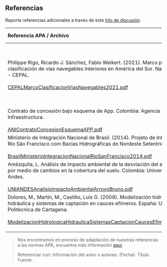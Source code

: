 ## Referencias

Reporta referencias adicionales a través de este [hilo de discusión](https://github.com/rcfdtools/R.HydroTools/discussions/27).

| Referencia APA / Archivo                                                                                                                                                                                                                                                                                                                                                                                  | Archivo | Notas                                                      | Referenciado por                         |
|:----------------------------------------------------------------------------------------------------------------------------------------------------------------------------------------------------------------------------------------------------------------------------------------------------------------------------------------------------------------------------------------------------------|:--------|:-----------------------------------------------------------|:-----------------------------------------|
| Philippe Rigo, Ricardo J. Sánchez, Fabio Weikert. (2021). Marco para una clasificación de vías navegables interiores en América del Sur. Naciones Unidas - CEPAL.<br><br>[CEPALMarcoClasificacionViasNavegables2021.pdf](https://repositorio.cepal.org/bitstream/handle/11362/47663/3/S2100686_es.pdf)                                                                                                    |         | Galibo vertical Mínimo en pasos de vía, Pág. 35 Cuadro 10. | 1000012181                               |
| Contrato de concesión bajo esquema de App. Colombia: Agencia Nacional de Infraestructura. <br><br>[ANIContratoConcesionEsquemaAPP.pdf](https://www.ani.gov.co/sites/default/files/4._apendice_0_-_alcance.pdf)                                                                                                                                                                                            |         |                                                            |                                          |
| Ministerio de Integración Nacional de Brasil. (2014). Projeto de Integração do Rio São Francisco com Bacias Hidrográficas do Nordeste Setentrional.<br><br>[BrasilMinisterioIntegracionNacionalRioSanFrancisco2014.pdf](https://cdn.agenciapeixevivo.org.br/media/2019/06/Apresenta%E2%94%9C%D0%B7%E2%94%9C%D0%B3o-PISF-CBHSF-maio-14.pdf)                                                                |         |                                                            |                                          |
| Amézquita, L. Análisis de impacto ambiental de la desviación del arroyo Bruno por medio de cambios en la cobertura del suelo. Colombia: Universidad de Los Andes.<br><br>[UNIANDESAnalisisImpactoAmbientalArroyoBruno.pdf](https://repositorio.uniandes.edu.co/bitstream/handle/1992/55453/25472.pdf)                                                                                                     |         |                                                            |                                          |
| Dolores, M., Martín, M., Castillo, Luis G. (2009). Modelización hidrológica e hidráulica y sistemas de captación en cauces efímeros. España: Universidad Politécnica de Cartagena.<br><br>[ModelizacionHidrologicaHidraulicaSistemasCaptacionCaucesEfimeros2009.pdf](https://www.researchgate.net/publication/228822195_Modelizacion_hidrologica_e_hidraulica_y_sistemas_de_captacion_en_cauces_efimeros) |         |                                                            | [AmaliaAS](https://github.com/AmaliaAS)  |
|                                                                                                                                                                                                                                                                                                                                                                                                           |         |                                                            |                                          |
|                                                                                                                                                                                                                                                                                                                                                                                                           |         |                                                            |                                          |
|                                                                                                                                                                                                                                                                                                                                                                                                           |         |                                                            |                                          |



 


> Nos encontramos en proceso de adaptación de nuestras referencias a las normas APA, encuentra más información [aquí](https://normas-apa.org/referencias/).
> 
> Referenciar con: Información del autor o autores. (Fecha). Título. Fuente. 
